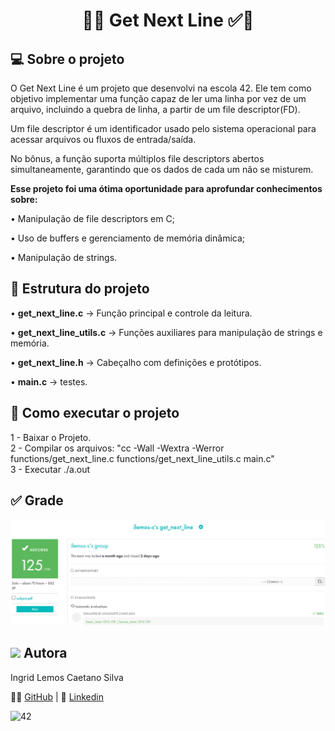 <h1 align="center"> 
	  🚀✅ Get Next Line ✅🚀
</h1>

## 💻 Sobre o projeto

O Get Next Line é um projeto que desenvolvi na escola 42. Ele tem como objetivo implementar uma função capaz de ler uma linha por vez de um arquivo, incluindo a quebra de linha, a partir de um file descriptor(FD).

Um file descriptor é um identificador usado pelo sistema operacional para acessar arquivos ou fluxos de entrada/saída.

No bônus, a função suporta múltiplos file descriptors abertos simultaneamente, garantindo que os dados de cada um não se misturem.

<strong>Esse projeto foi uma ótima oportunidade para aprofundar conhecimentos sobre:</strong>

• Manipulação de file descriptors em C;

• Uso de buffers e gerenciamento de memória dinâmica;

• Manipulação de strings.

## 📂 Estrutura do projeto

• <strong>get_next_line.c</strong> → Função principal e controle da leitura.

• <strong>get_next_line_utils.c</strong> → Funções auxiliares para manipulação de strings e memória.

• <strong>get_next_line.h</strong> → Cabeçalho com definições e protótipos.

• <strong>main.c</strong> → testes.

## 🚀 Como executar o projeto

1 - Baixar o Projeto. <br>
2 - Compilar os arquivos: "cc -Wall -Wextra -Werror functions/get_next_line.c functions/get_next_line_utils.c main.c" <br>
3 - Executar ./a.out

## ✅ Grade

![Web1](https://github.com/IngridLemosCaetano/get_next_line/blob/main/src/get_next_line.png)

## <img src="https://github.com/user-attachments/assets/c7002718-57e0-4c87-9a47-5c14e509d9ea" width="30px"/> Autora

Ingrid Lemos Caetano Silva

👩‍💻 [GitHub](https://github.com/IngridLemosCaetano) | 💼 [Linkedin](https://br.linkedin.com/in/ingrid-lemos-caetano)


![42](https://img.shields.io/badge/School-42-black?style=for-the-badge)
